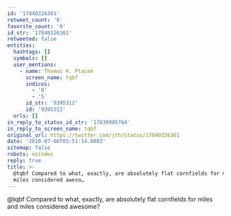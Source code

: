 ```yaml
---
id: '17840326361'
retweet_count: '0'
favorite_count: '0'
id_str: '17840326361'
retweeted: false
entities:
  hashtags: []
  symbols: []
  user_mentions:
    - name: Thomas H. Ptacek
      screen_name: tqbf
      indices:
        - '0'
        - '5'
      id_str: '9395312'
      id: '9395312'
  urls: []
in_reply_to_status_id_str: '17839905764'
in_reply_to_screen_name: tqbf
original_url: https://twitter.com/jth/status/17840326361
date: '2010-07-06T03:51:14.000Z'
sitemap: false
robots: noindex
reply: true
title: >-
  @tqbf Compared to what, exactly, are absolutely flat cornfields for miles and
  miles considered aweso…
---
```


@tqbf Compared to what, exactly, are absolutely flat cornfields for miles and miles considered awesome?